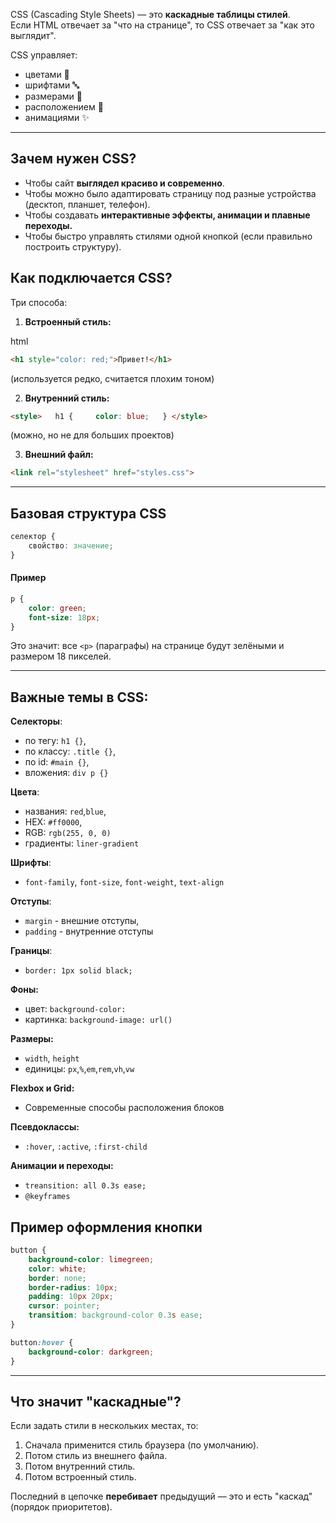 CSS (Cascading Style Sheets) — это **каскадные таблицы стилей**.  
Если HTML отвечает за "что на странице", то CSS отвечает за "как это выглядит".

CSS управляет:
- цветами 🎨
- шрифтами 🔤
- размерами 📏
- расположением 🔲
- анимациями ✨

---
## Зачем нужен CSS?

- Чтобы сайт **выглядел красиво и современно**.
- Чтобы можно было адаптировать страницу под разные устройства (десктоп, планшет, телефон).
- Чтобы создавать **интерактивные эффекты, анимации и плавные переходы.**
- Чтобы быстро управлять стилями одной кнопкой (если правильно построить структуру).

## Как подключается CSS?

Три способа:

1. **Встроенный стиль:**

html
```html
<h1 style="color: red;">Привет!</h1>
```
(используется редко, считается плохим тоном)

2. **Внутренний стиль:**

```html
<style>   h1 {     color: blue;   } </style>
```
(можно, но не для больших проектов)

3. **Внешний файл:**
```html
<link rel="stylesheet" href="styles.css">
```

---

## Базовая структура CSS

```css
селектор {
	свойство: значение;
}
```

#### Пример 

```css
p {
	color: green;
	font-size: 18px;
}
```
Это значит: все `<p>` (параграфы) на странице будут зелёными и размером 18 пикселей.

---

## Важные темы в CSS:

**Селекторы**:
- по тегу: `h1 {}`,
- по классу: `.title {}`,
- по id: `#main {}`,
- вложения: `div p {}`

**Цвета**:
- названия: `red`,`blue`,
- HEX: `#ff0000`,
- RGB: `rgb(255, 0, 0)`
- градиенты: `liner-gradient`

**Шрифты**:
- `font-family`, `font-size`, `font-weight`, `text-align`

**Отступы**:
- `margin` - внешние отступы,
- `padding` - внутренние отступы

**Границы**:
- `border: 1px solid black;`

**Фоны:**
- цвет: `background-color:`
- картинка: `background-image: url()`

**Размеры:**
- `width`, `height`
- единицы: `px`,`%`,`em`,`rem`,`vh`,`vw`

**Flexbox и Grid:**
- Современные способы расположения блоков

**Псевдоклассы:**
- `:hover`, `:active`, `:first-child`

**Анимации и переходы:**
- `treansition: all 0.3s ease;`
- `@keyframes`

## Пример оформления кнопки

```css
button {
	background-color: limegreen;
	color: white;
	border: none;
	border-radius: 10px;
	padding: 10px 20px;
	cursor: pointer;
	transition: background-color 0.3s ease;
}

button:hover {
	background-color: darkgreen;
}
```

---

## Что значит "каскадные"?

Если задать стили в нескольких местах, то:

1. Сначала применится стиль браузера (по умолчанию).
2. Потом стиль из внешнего файла.
3. Потом внутренний стиль.
4. Потом встроенный стиль.

Последний в цепочке **перебивает** предыдущий — это и есть "каскад" (порядок приоритетов).



